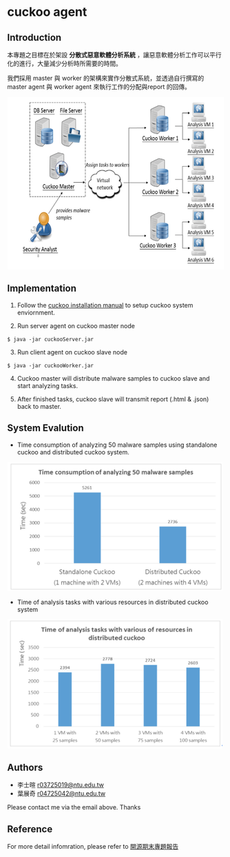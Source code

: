 # cuckoo agent

## Introduction
本專題之目標在於架設 **分散式惡意軟體分析系統** ，讓惡意軟體分析工作可以平行化的進行，大量減少分析時所需要的時間。

我們採用 master 與 worker 的架構來實作分散式系統，並透過自行撰寫的 master agent 與 worker agent 來執行工作的分配與report 的回傳。

<img src="https://github.com/a110605/cuckoo_agent/blob/master/pictures/1.png" height="400" width="600">

## Implementation
1. Follow the [cuckoo installation manual](http://docs.cuckoosandbox.org/en/latest/installation/) to setup cuckoo system enviornment. 

2. Run server agent on cuckoo master node
```
$ java -jar cuckooServer.jar 
```

3. Run client agent on cuckoo slave node
```
$ java -jar cuckooWorker.jar
```

4. Cuckoo master will distribute malware samples to cuckoo slave and start analyzing tasks.

5. After finished tasks, cuckoo slave will transmit report (.html & .json) back to master.   


## System Evalution
- Time consumption of analyzing 50 malware samples using standalone cuckoo and distributed cuckoo system. 

<img src="https://github.com/a110605/cuckoo_agent/blob/master/pictures/2.png" height="300" width="500">

- Time of analysis tasks with various resources in distributed cuckoo system 

<img src="https://github.com/a110605/cuckoo_agent/blob/master/pictures/3.png" height="300" width="500">


## Authors
- 李士暄 r03725019@ntu.edu.tw
- 葉展奇 r04725042@ntu.edu.tw

Please contact me via  the email above. Thanks 

## Reference 
For more detail infomration, please refer to [開源期末專題報告](https://drive.google.com/file/d/0B7gHAJvjPzxVV09fbmY5c28weE0/view?usp=sharing)

